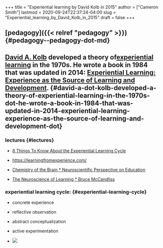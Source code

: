 +++
title = "Experiential learning by David Kolb in 2015"
author = ["Cameron Smith"]
lastmod = 2020-09-24T22:37:24-04:00
slug = "Experiential_learning_by_David_Kolb_in_2015"
draft = false
+++

## [pedagogy]({{< relref "pedagogy" >}}) {#pedagogy--pedagogy-dot-md}


## [David A. Kolb](https://en.wikipedia.org/wiki/David%5FA.%5FKolb) developed a theory of[experiential learning](https://en.wikipedia.org/wiki/Experiential%5Flearning) in the 1970s. He wrote a book in 1984 that was updated in 2014: [Experiential Learning: Experience as the Source of Learning and Development](https://en.wikipedia.org/wiki/Special:BookSources?isbn=978-0133892406). {#david-a-dot-kolb-developed-a-theory-of-experiential-learning-in-the-1970s-dot-he-wrote-a-book-in-1984-that-was-updated-in-2014-experiential-learning-experience-as-the-source-of-learning-and-development-dot}


### lectures {#lectures}

<!--list-separator-->

-  [8 Things To Know About the Experiential Learning Cycle](https://www.youtube.com/watch?v=v74nRbWSNqk)

<!--list-separator-->

-  <https://learningfromexperience.com/>

<!--list-separator-->

-  [Chemistry of the Brain \* Neuroscientific Perspective on Education](https://www.youtube.com/watch?v=G9p23tS8sEU)

<!--list-separator-->

-  [The Neuroscience of Learning \* Bruce McCandliss](https://www.youtube.com/watch?v=5%5F6fezBz9IA)


### experiential learning cycle: {#experiential-learning-cycle}

<!--list-separator-->

-  concrete experience

<!--list-separator-->

-  reflective observation

<!--list-separator-->

-  abstract conceptualization

<!--list-separator-->

-  active experimentation

<!--list-separator-->

-  ![](https://firebasestorage.googleapis.com/v0/b/firescript-577a2.appspot.com/o/imgs%2Fapp%2Fcameronraysmith%2FZp5Tn5TPj1.png?alt=media&token=6b29e8f1-ce7f-4e32-a2b9-7d1ec967b286)
